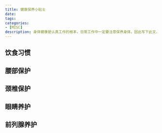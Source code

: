 ```yaml
---
title: 健康保养小贴士
date:
tags:
categories:
- [MISC]
description: 身体健康是认真工作的根本，日常工作中一定要注意保养身体，因此写下此文，作为本人在日常工作生活中关于身体保健方面的备忘录。
---
```



## 饮食习惯


## 腰部保护


## 颈椎保护


## 眼睛养护


## 前列腺养护





